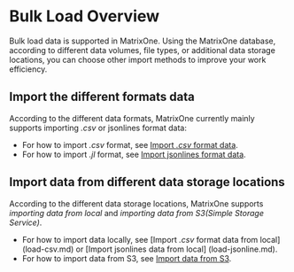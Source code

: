 # Bulk Load Overview

Bulk load data is supported in MatrixOne. Using the MatrixOne database, according to different data volumes, file types, or additional data storage locations, you can choose other import methods to improve your work efficiency.

## Import the different formats data

According to the different data formats, MatrixOne currently mainly supports importing *.csv* or jsonlines format data:

- For how to import *.csv* format, see [Import *.csv* format data](load-csv.md).
- For how to import *.jl* format, see [Import jsonlines format data](load-jsonline.md).

## Import data from different data storage locations

According to the different data storage locations, MatrixOne supports *importing data from local* and *importing data from S3(Simple Storage Service)*.

- For how to import data locally, see [Import *.csv* format data from local] (load-csv.md) or [Import jsonlines data from local] (load-jsonline.md).
- For how to import data from S3, see [Import data from S3](load-s3.md).
